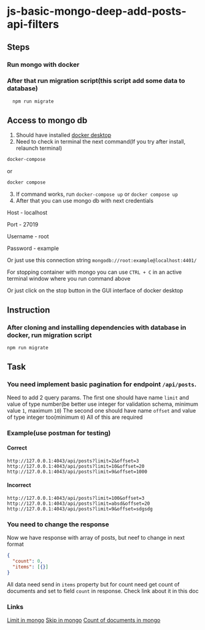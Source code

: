 # js-basic-mongo-deep-add-posts-api-filters

## Steps

### Run mongo with docker

### After that run migration script(this script add some data to database)
```bash
  npm run migrate
```

## Access to mongo db

1. Should have installed [docker desktop](https://www.docker.com/products/docker-desktop/)
2. Need to check in terminal the next command(If you try after install, relaunch terminal)
```bash
docker-compose
```
or
```bash
docker compose
```
3. If command works, run ```docker-compose up``` or ```docker compose up```
4. After that you can use mongo db with next credentials

Host - localhost

Port - 27019

Username - root

Password - example

Or just use this connection string
```mongodb://root:example@localhost:4401/```

For stopping container with mongo you can use ```CTRL + C``` in an active terminal window where you run command above

Or just click on the stop button in the GUI interface of docker desktop

## Instruction

### After cloning and installing dependencies with database in docker, run migration script

```bash
npm run migrate
```

## Task

### You need implement basic pagination for endpoint `/api/posts`.

Need to add 2 query params.
The first one should have name `limit` and value of type number(be better use integer for validation schema, minimum value `1`, maximum `10`)
The second one should have name `offset` and value of type integer too(minimum `0`)
All of this are required

### Example(use postman for testing)
#### Correct

`http://127.0.0.1:4043/api/posts?limit=2&offset=3`
`http://127.0.0.1:4043/api/posts?limit=10&offset=20`
`http://127.0.0.1:4043/api/posts?limit=9&offset=1000`

#### Incorrect

`http://127.0.0.1:4043/api/posts?limit=100&offset=3`
`http://127.0.0.1:4043/api/posts?limit=absd&offset=20`
`http://127.0.0.1:4043/api/posts?limit=9&offset=sdgsdg`

### You need to change the response

Now we have response with array of posts, but neef to change in next format

```json
{
  "count": 0,
  "items": [{}]
}
```

All data need send in `items` property but for count need get count of documents and set to field `count` in response. Check link about it in this doc


### Links

[Limit in mongo](https://mongoosejs.com/docs/api/query.html#Query.prototype.limit())
[Skip in mongo](https://mongoosejs.com/docs/api/query.html#Query.prototype.skip())
[Count of documents in mongo](https://mongoosejs.com/docs/api/query.html#Query.prototype.countDocuments())
